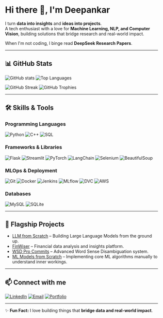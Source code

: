 # Hi there 👋, I'm Deepankar 

I turn **data into insights** and **ideas into projects**.  
A tech enthusiast with a love for **Machine Learning, NLP, and Computer Vision**, building solutions that bridge research and real-world impact.  

When I'm not coding, I binge read **DeepSeek Research Papers**.

---

## 📊 GitHub Stats

![GitHub stats](https://github-readme-stats.vercel.app/api?username=deepankargupta856&show_icons=true&theme=dark&count_private=true&hide=prs,issues,contribs)
![Top Languages](https://github-readme-stats.vercel.app/api/top-langs/?username=deepankargupta856&layout=compact&theme=dark&hide_title=false)

![GitHub Streak](https://github-readme-streak-stats.herokuapp.com/?user=deepankargupta856&theme=dark&hide_border=false)
![GitHub Trophies](https://github-profile-trophy.vercel.app/?username=deepankargupta856&theme=dark&no-frame=true&no-bg=false&row=1&column=4&exclude=stars,commits,prs,issues)

---

## 🛠️ Skills & Tools

### Programming Languages
![Python](https://img.shields.io/badge/Python-3670A0?style=for-the-badge&logo=python&logoColor=ffdd54)
![C++](https://img.shields.io/badge/C++-00599C?style=for-the-badge&logo=c%2B%2B&logoColor=white)
![SQL](https://img.shields.io/badge/SQL-00758F?style=for-the-badge&logo=mysql&logoColor=white)

### Frameworks & Libraries
![Flask](https://img.shields.io/badge/Flask-000000?style=for-the-badge&logo=flask&logoColor=white)
![Streamlit](https://img.shields.io/badge/Streamlit-FF4B4B?style=for-the-badge&logo=streamlit&logoColor=white)
![PyTorch](https://img.shields.io/badge/PyTorch-EE4C2C?style=for-the-badge&logo=pytorch&logoColor=white)
![LangChain](https://img.shields.io/badge/LangChain-FFA500?style=for-the-badge)
![Selenium](https://img.shields.io/badge/Selenium-43B02A?style=for-the-badge&logo=selenium&logoColor=white)
![BeautifulSoup](https://img.shields.io/badge/BeautifulSoup-FF9900?style=for-the-badge)

### MLOps & Deployment
![Git](https://img.shields.io/badge/Git-F05032?style=for-the-badge&logo=git&logoColor=white)
![Docker](https://img.shields.io/badge/Docker-2496ED?style=for-the-badge&logo=docker&logoColor=white)
![Jenkins](https://img.shields.io/badge/Jenkins-D24939?style=for-the-badge&logo=jenkins&logoColor=white)
![MLflow](https://img.shields.io/badge/MLflow-00B0F0?style=for-the-badge)
![DVC](https://img.shields.io/badge/DVC-1F77B4?style=for-the-badge)
![AWS](https://img.shields.io/badge/AWS-232F3E?style=for-the-badge&logo=amazon-aws&logoColor=white)

### Databases
![MySQL](https://img.shields.io/badge/MySQL-00758F?style=for-the-badge&logo=mysql&logoColor=white)
![SQLite](https://img.shields.io/badge/SQLite-003B57?style=for-the-badge&logo=sqlite&logoColor=white)


---

## 🚀 Flagship Projects

- [LLM from Scratch](https://github.com/deepankargupta856/LLM-from-Scratch) – Building Large Language Models from the ground up.
- [FinWiser](https://github.com/deepankargupta856/FinWiser) – Financial data analysis and insights platform.
- [WSD Pro Commits](https://github.com/deepankargupta856/WSD-Pro-Commits) – Advanced Word Sense Disambiguation system.
- [ML Models from Scratch](https://github.com/deepankargupta856/ML-Models-from-Scratch) – Implementing core ML algorithms manually to understand inner workings.

---

## 📫 Connect with me

[![LinkedIn](https://img.shields.io/badge/LinkedIn-0077B5?style=for-the-badge&logo=linkedin&logoColor=white)](https://www.linkedin.com/in/deepankargupta856/)
[![Email](https://img.shields.io/badge/Email-D14836?style=for-the-badge&logo=gmail&logoColor=white)](mailto:your.email@example.com)
[![Portfolio](https://img.shields.io/badge/Portfolio-0A66C2?style=for-the-badge&logo=google-chrome&logoColor=white)](https://your-portfolio-website.com)


---

✨ **Fun Fact:** I love building things that **bridge data and real-world impact**.  
